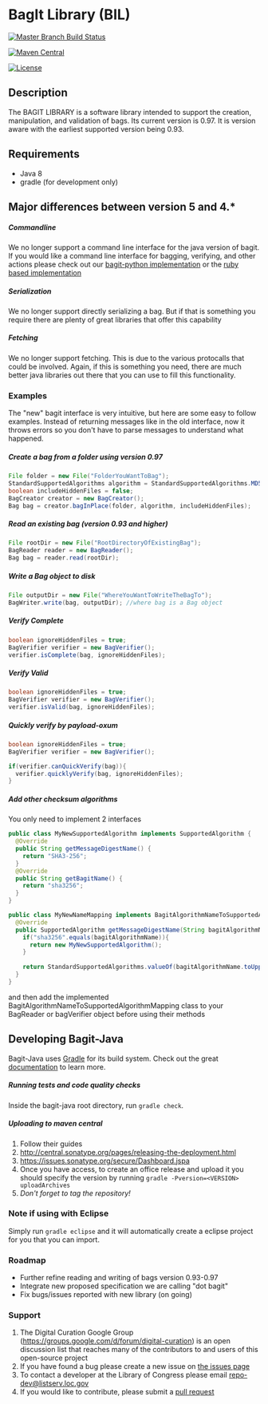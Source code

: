 # BagIt Library (BIL)
[![Master Branch Build Status](https://travis-ci.org/LibraryOfCongress/bagit-java.svg?branch=master)](https://travis-ci.org/LibraryOfCongress/bagit-java)

[![Maven Central](https://maven-badges.herokuapp.com/maven-central/gov.loc/bagit/badge.svg)](https://maven-badges.herokuapp.com/maven-central/gov.loc/bagit)

[![License](https://img.shields.io/badge/License-Public--Domain-blue.svg)](https://github.com/LibraryOfCongress/bagit-java/blob/master/LICENSE.txt)


## Description
The BAGIT LIBRARY is a software library intended to support the creation, 
manipulation, and validation of bags. Its current version is 0.97. It is version aware with the earliest
supported version being 0.93.

## Requirements
* Java 8
* gradle (for development only)

## Major differences between version 5 and 4.*
##### Commandline
We no longer support a command line interface for the java version of bagit. If you would like a command line interface for bagging, verifying, and other actions please check out our [bagit-python implementation](https://github.com/LibraryOfCongress/bagit-python) or the [ruby based implementation](https://github.com/tipr/bagit) 
##### Serialization
We no longer support directly serializing a bag. But if that is something you require there are plenty of great libraries that offer this capability
##### Fetching
We no longer support fetching. This is due to the various protocalls that could be involved. Again, if this is something you need, there are much better java libraries out there that you can use to fill this functionality.

### Examples
The "new" bagit interface is very intuitive, but here are some easy to follow examples. Instead of returning messages like in the old interface, now it throws errors so you don't have to parse messages to understand what happened.

##### Create a bag from a folder using version 0.97
```java
File folder = new File("FolderYouWantToBag");
StandardSupportedAlgorithms algorithm = StandardSupportedAlgorithms.MD5;
boolean includeHiddenFiles = false;
BagCreator creator = new BagCreator();
Bag bag = creator.bagInPlace(folder, algorithm, includeHiddenFiles);
```
##### Read an existing bag (version 0.93 and higher)
```java
File rootDir = new File("RootDirectoryOfExistingBag");
BagReader reader = new BagReader();
Bag bag = reader.read(rootDir);
```
##### Write a Bag object to disk
```java
File outputDir = new File("WhereYouWantToWriteTheBagTo");
BagWriter.write(bag, outputDir); //where bag is a Bag object
```
##### Verify Complete
```java
boolean ignoreHiddenFiles = true;
BagVerifier verifier = new BagVerifier();
verifier.isComplete(bag, ignoreHiddenFiles);
```
##### Verify Valid
```java
boolean ignoreHiddenFiles = true;
BagVerifier verifier = new BagVerifier();
verifier.isValid(bag, ignoreHiddenFiles);
```
##### Quickly verify by payload-oxum
```java
boolean ignoreHiddenFiles = true;
BagVerifier verifier = new BagVerifier();

if(verifier.canQuickVerify(bag)){
  verifier.quicklyVerify(bag, ignoreHiddenFiles);
}
```
##### Add other checksum algorithms
You only need to implement 2 interfaces
```java
public class MyNewSupportedAlgorithm implements SupportedAlgorithm {
  @Override
  public String getMessageDigestName() {
    return "SHA3-256";
  }
  @Override
  public String getBagitName() {
    return "sha3256";
  }
}

public class MyNewNameMapping implements BagitAlgorithmNameToSupportedAlgorithmMapping {
  @Override
  public SupportedAlgorithm getMessageDigestName(String bagitAlgorithmName) {
    if("sha3256".equals(bagitAlgorithmName)){
      return new MyNewSupportedAlgorithm();
    }
    
    return StandardSupportedAlgorithms.valueOf(bagitAlgorithmName.toUpperCase());
  }
}
```
and then add the implemented BagitAlgorithmNameToSupportedAlgorithmMapping class to your BagReader or bagVerifier object before using their methods

## Developing Bagit-Java
Bagit-Java uses [Gradle](https://gradle.org/) for its build system. Check out the great [documentation](https://docs.gradle.org/current/userguide/userguide_single.html) to learn more.
##### Running tests and code quality checks
Inside the bagit-java root directory, run `gradle check`.
##### Uploading to maven central
1. Follow their guides
  1. http://central.sonatype.org/pages/releasing-the-deployment.html
  2. https://issues.sonatype.org/secure/Dashboard.jspa
2. Once you have access, to create an office release and upload it you should specify the version by running `gradle -Pversion=<VERSION> uploadArchives` 
  1. *Don't forget to tag the repository!* 

### Note if using with Eclipse
Simply run `gradle eclipse` and it will automatically create a eclipse project for you that you can import.

### Roadmap
* Further refine reading and writing of bags version 0.93-0.97
* Integrate new proposed specification we are calling "dot bagit"
* Fix bugs/issues reported with new library (on going)

### Support
1. The Digital Curation Google Group (https://groups.google.com/d/forum/digital-curation) is an open discussion list that reaches many of the contributors to and users of this open-source project
2. If you have found a bug please create a new issue on [the issues page](https://github.com/LibraryOfCongress/bagit-java/issues)
3. To contact a developer at the Library of Congress please email repo-dev@listserv.loc.gov
4. If you would like to contribute, please submit a [pull request](https://help.github.com/articles/creating-a-pull-request/)
